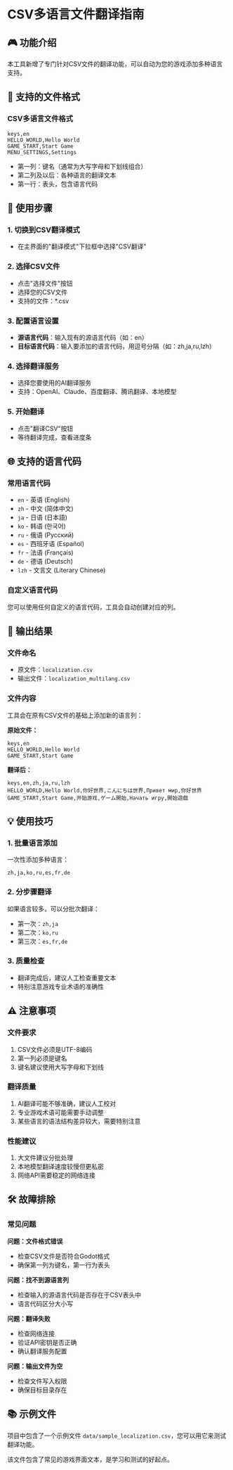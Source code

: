 # CSV多语言文件翻译指南

## 🎮 功能介绍

本工具新增了专门针对CSV文件的翻译功能，可以自动为您的游戏添加多种语言支持。

## 📁 支持的文件格式

### CSV多语言文件格式
```csv
keys,en
HELLO_WORLD,Hello World
GAME_START,Start Game
MENU_SETTINGS,Settings
```

- 第一列：键名（通常为大写字母和下划线组合）
- 第二列及以后：各种语言的翻译文本
- 第一行：表头，包含语言代码

## 🔧 使用步骤

### 1. 切换到CSV翻译模式
- 在主界面的"翻译模式"下拉框中选择"CSV翻译"

### 2. 选择CSV文件
- 点击"选择文件"按钮
- 选择您的CSV文件
- 支持的文件：*.csv

### 3. 配置语言设置
- **源语言代码**：输入现有的源语言代码（如：en）
- **目标语言代码**：输入要添加的语言代码，用逗号分隔（如：zh,ja,ru,lzh）

### 4. 选择翻译服务
- 选择您要使用的AI翻译服务
- 支持：OpenAI、Claude、百度翻译、腾讯翻译、本地模型

### 5. 开始翻译
- 点击"翻译CSV"按钮
- 等待翻译完成，查看进度条

## 🌐 支持的语言代码

### 常用语言代码
- `en` - 英语 (English)
- `zh` - 中文 (简体中文)
- `ja` - 日语 (日本語)
- `ko` - 韩语 (한국어)
- `ru` - 俄语 (Русский)
- `es` - 西班牙语 (Español)
- `fr` - 法语 (Français)
- `de` - 德语 (Deutsch)
- `lzh` - 文言文 (Literary Chinese)

### 自定义语言代码
您可以使用任何自定义的语言代码，工具会自动创建对应的列。

## 📝 输出结果

### 文件命名
- 原文件：`localization.csv`
- 输出文件：`localization_multilang.csv`

### 文件内容
工具会在原有CSV文件的基础上添加新的语言列：

**原始文件：**
```csv
keys,en
HELLO_WORLD,Hello World
GAME_START,Start Game
```

**翻译后：**
```csv
keys,en,zh,ja,ru,lzh
HELLO_WORLD,Hello World,你好世界,こんにちは世界,Привет мир,你好世界
GAME_START,Start Game,开始游戏,ゲーム開始,Начать игру,開始遊戲
```

## 💡 使用技巧

### 1. 批量语言添加
一次性添加多种语言：
```
zh,ja,ko,ru,es,fr,de
```

### 2. 分步骤翻译
如果语言较多，可以分批次翻译：
- 第一次：`zh,ja`
- 第二次：`ko,ru`
- 第三次：`es,fr,de`

### 3. 质量检查
- 翻译完成后，建议人工检查重要文本
- 特别注意游戏专业术语的准确性

## ⚠️ 注意事项

### 文件要求
1. CSV文件必须是UTF-8编码
2. 第一列必须是键名
3. 键名建议使用大写字母和下划线

### 翻译质量
1. AI翻译可能不够准确，建议人工校对
2. 专业游戏术语可能需要手动调整
3. 某些语言的语法结构差异较大，需要特别注意

### 性能建议
1. 大文件建议分批处理
2. 本地模型翻译速度较慢但更私密
3. 网络API需要稳定的网络连接

## 🛠️ 故障排除

### 常见问题

**问题：文件格式错误**
- 检查CSV文件是否符合Godot格式
- 确保第一列为键名，第一行为表头

**问题：找不到源语言列**
- 检查输入的源语言代码是否存在于CSV表头中
- 语言代码区分大小写

**问题：翻译失败**
- 检查网络连接
- 验证API密钥是否正确
- 确认翻译服务配置

**问题：输出文件为空**
- 检查文件写入权限
- 确保目标目录存在

## 📚 示例文件

项目中包含了一个示例文件 `data/sample_localization.csv`，您可以用它来测试翻译功能。

该文件包含了常见的游戏界面文本，是学习和测试的好起点。 
